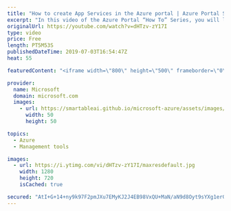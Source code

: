 ```yaml
---
title: "How to create App Services in the Azure portal | Azure Portal Series"
excerpt: "In this video of the Azure Portal “How To” Series, you will learn how to create web apps using the Azure App service in the Azure portal.   Try out these features in the Azure portal: https://portal.azure.com    Keep connected on Twitter: https://twitter.com/AzurePortal     And make sure to keep an eye"
originalUrl: https://youtube.com/watch?v=dHTzv-zY17I
type: video
price: Free
length: PT5M53S
publishedDateTime: 2019-07-03T16:54:47Z
heat: 55

featuredContent: "<iframe width=\"800\" height=\"500\" frameborder=\"0\" src=\"https://www.youtube.com/embed/dHTzv-zY17I\" allow=\"accelerometer; autoplay; encrypted-media; gyroscope; picture-in-picture\" allowfullscreen></iframe>"

provider:
  name: Microsoft
  domain: microsoft.com
  images:
    - url: https://smartableai.github.io/microsoft-azure/assets/images/organizations/microsoft.com-50x50.jpg
      width: 50
      height: 50

topics:
  - Azure
  - Management tools

images:
  - url: https://i.ytimg.com/vi/dHTzv-zY17I/maxresdefault.jpg
    width: 1280
    height: 720
    isCached: true

secured: "AtI+G+14+ny9k97F2pmJXu7EMyKJ2J4EB98VxQU+MaN/aN9d8Oyt9sYXg1erGsStCH+Qm/+7Ws/MXV401afX5uWNRA8dMe9ce/3TH1DZfGzpqc+/X+yd21J84tcuwPre/AWAzAQDq8BX2Qp2SIpjyiv10L19vduogHVwO3qdFoeVAu3WG5Tch6DObUDy+Cd//vnMbcG1LGL6VdBGQ2Ef1G0Jgp5YVxEH1U5dpvuzVFId3RmwXku5ryZ8IFCUnBCA4o5Y4GXG0UTN1dBZ+nmEM5cvHYcxoiAvKhaUOgHmcN509K+ofGeRLIx3SGw2JHaoSEq94js4e/6Pu82jNxWBJGtGCGLwp8xkOvpbD5Fh+/ghqPFWOr8z1PJteQlKIUPcrqTyCaw3ej2EjRz0yvExJE6wV3OVEcBBgrrU72Zlyvg=;stAroDjqMPK3FJfOBIsSAg=="
---
```


